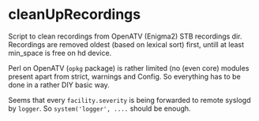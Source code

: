 # cleanUpRecordings

Script to clean recordings from OpenATV (Enigma2) STB recordings dir.
Recordings are removed oldest (based on lexical sort) first, untill
at least min_space is free on hd device.

Perl on OpenATV (`opkg` package) is rather limited (no (even core) modules
present apart from strict, warnings and Config. So everything has to 
be done in a rather DIY basic way.

Seems that every `facility.severity` is being forwarded to remote syslogd
by `logger`. So `system('logger', ....` should be enough.


